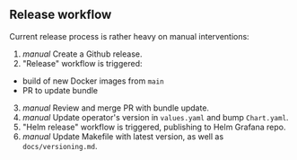 ## Release workflow

Current release process is rather heavy on manual interventions:

1. _manual_ Create a Github release.
2. "Release" workflow is triggered:
- build of new Docker images from `main`
- PR to update bundle
3. _manual_ Review and merge PR with bundle update.
4. _manual_ Update operator's version in `values.yaml` and bump `Chart.yaml`.
5. "Helm release" workflow is triggered, publishing to Helm Grafana repo.
6. _manual_ Update Makefile with latest version, as well as `docs/versioning.md`.
